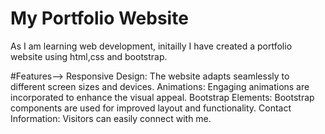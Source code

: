 # My Portfolio Website
As I am learning web development, initailly I have created a portfolio website using html,css and bootstrap.

#Features-->
Responsive Design: The website adapts seamlessly to different screen sizes and devices.
Animations: Engaging animations are incorporated to enhance the visual appeal.
Bootstrap Elements: Bootstrap components are used for improved layout and functionality.
Contact Information: Visitors can easily connect with me.
